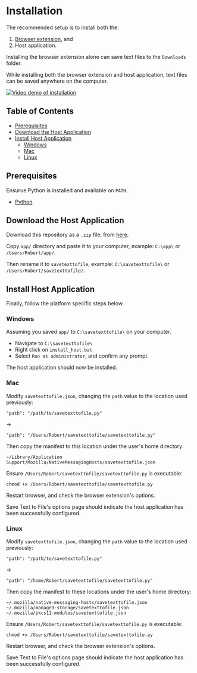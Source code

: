 # Installation

The recommended setup is to install both the:

1. [Browser extension](https://addons.mozilla.org/firefox/addon/save-text-to-file), and
2. Host application.

Installing the browser extension alone can save text files to the `Downloads` folder.

While installing both the browser extension and host application, text files can be saved anywhere on the computer.

[![Video demo of installation](https://img.youtube.com/vi/o0kgMorHmdc/0.jpg)](https://www.youtube.com/watch?v=o0kgMorHmdc)


## Table of Contents

* [Prerequisites](#prerequisites)
* [Download the Host Application](#download-the-host-application)
* [Install Host Application](#install-host-application)
  * [Windows](#windows)
  * [Mac](#mac)
  * [Linux](#linux)


## Prerequisites

Ensurue Python is installed and available on `PATH`.

* [Python](https://www.python.org/downloads/)

## Download the Host Application

Download this repository as a `.zip` file, from [here](https://github.com/bobbyrne01/save-text-to-file-firefox/archive/master.zip).

Copy `app/` directory and paste it to your computer, example: `C:\app\` or `/Users/Robert/app/`.

Then rename it to `savetexttofile`, example: `C:\savetexttofile\` or `/Users/Robert/savetexttofile/`.

## Install Host Application

Finally, follow the platform specific steps below.

### Windows

Assuming you saved `app/` to `C:\savetexttofile\` on your computer.

* Navigate to `C:\savetexttofile\`
* Right click on `install_host.bat`
* Select `Run as administrator`, and confirm any prompt.

The host application should now be installed.


### Mac

Modify `savetexttofile.json`, changing the `path` value to the location used previously:
```
"path": "/path/to/savetexttofile.py"
```
->
```
"path": "/Users/Robert/savetexttofile/savetexttofile.py"
```
Then copy the manifest to this location under the user's home directory:
```
~/Library/Application Support/Mozilla/NativeMessagingHosts/savetexttofile.json
```

Ensure `/Users/Robert/savetexttofile/savetexttofile.py` is executable:
```
chmod +x /Users/Robert/savetexttofile/savetexttofile.py
```

Restart browser, and check the browser extension's options.

Save Text to File's options page should indicate the host application has been successfully configured.


### Linux

Modify `savetexttofile.json`, changing the `path` value to the location used previously:
```
"path": "/path/to/savetexttofile.py"
```
->
```
"path": "/home/Robert/savetexttofile/savetexttofile.py"
```
Then copy the manifest to these locations under the user's home directory:
```
~/.mozilla/native-messaging-hosts/savetexttofile.json
~/.mozilla/managed-storage/savetexttofile.json
~/.mozilla/pkcs11-modules/savetexttofile.json
```

Ensure `/Users/Robert/savetexttofile/savetexttofile.py` is executable:
```
chmod +x /Users/Robert/savetexttofile/savetexttofile.py
```

Restart browser, and check the browser extension's options.

Save Text to File's options page should indicate the host application has been successfully configured.
